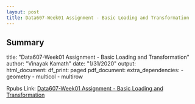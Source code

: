 ```yaml
---
layout: post
title: Data607-Week01 Assignment - Basic Loading and Transformation
---
```


## Summary

title: "Data607-Week01 Assignment - Basic Loading and Transformation"
author: "Vinayak Kamath"
date: "1/31/2020"
output:  
    html_document:    df_print: paged 
    pdf_document:    extra_dependencies:    - geometry    - multicol    - multirow

Rpubs Link: [Data607-Week01 Assignment - Basic Loading and Transformation](https://rpubs.com/kamathvk1982/570891)


